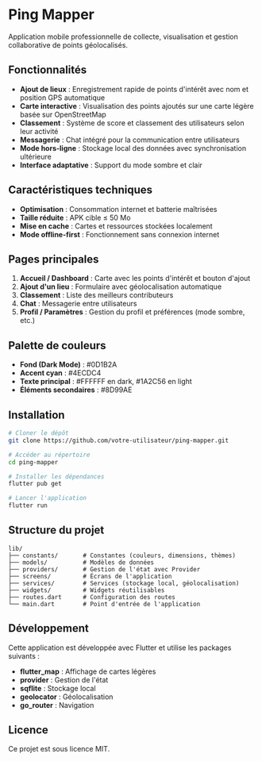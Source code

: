 # Ping Mapper

Application mobile professionnelle de collecte, visualisation et gestion collaborative de points géolocalisés.

## Fonctionnalités

- **Ajout de lieux** : Enregistrement rapide de points d'intérêt avec nom et position GPS automatique
- **Carte interactive** : Visualisation des points ajoutés sur une carte légère basée sur OpenStreetMap
- **Classement** : Système de score et classement des utilisateurs selon leur activité
- **Messagerie** : Chat intégré pour la communication entre utilisateurs
- **Mode hors-ligne** : Stockage local des données avec synchronisation ultérieure
- **Interface adaptative** : Support du mode sombre et clair

## Caractéristiques techniques

- **Optimisation** : Consommation internet et batterie maîtrisées
- **Taille réduite** : APK cible ≤ 50 Mo
- **Mise en cache** : Cartes et ressources stockées localement
- **Mode offline-first** : Fonctionnement sans connexion internet

## Pages principales

1. **Accueil / Dashboard** : Carte avec les points d'intérêt et bouton d'ajout
2. **Ajout d'un lieu** : Formulaire avec géolocalisation automatique
3. **Classement** : Liste des meilleurs contributeurs
4. **Chat** : Messagerie entre utilisateurs
5. **Profil / Paramètres** : Gestion du profil et préférences (mode sombre, etc.)

## Palette de couleurs

- **Fond (Dark Mode)** : #0D1B2A
- **Accent cyan** : #4ECDC4
- **Texte principal** : #FFFFFF en dark, #1A2C56 en light
- **Éléments secondaires** : #8D99AE

## Installation

```bash
# Cloner le dépôt
git clone https://github.com/votre-utilisateur/ping-mapper.git

# Accéder au répertoire
cd ping-mapper

# Installer les dépendances
flutter pub get

# Lancer l'application
flutter run
```

## Structure du projet

```
lib/
├── constants/       # Constantes (couleurs, dimensions, thèmes)
├── models/          # Modèles de données
├── providers/       # Gestion de l'état avec Provider
├── screens/         # Écrans de l'application
├── services/        # Services (stockage local, géolocalisation)
├── widgets/         # Widgets réutilisables
├── routes.dart      # Configuration des routes
└── main.dart        # Point d'entrée de l'application
```

## Développement

Cette application est développée avec Flutter et utilise les packages suivants :

- **flutter_map** : Affichage de cartes légères
- **provider** : Gestion de l'état
- **sqflite** : Stockage local
- **geolocator** : Géolocalisation
- **go_router** : Navigation

## Licence

Ce projet est sous licence MIT.

